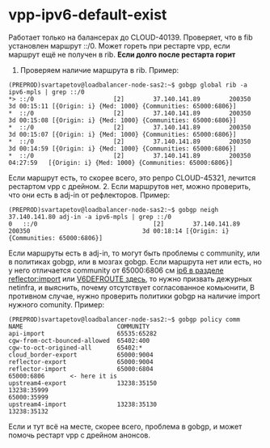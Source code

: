 # vpp-ipv6-default-exist

Работает только на балансерах до CLOUD-40139. Проверяет, что в fib установлен маршрут ::/0.
Может гореть при рестарте vpp, если маршрут ещё не получен в rib.
**Если долго после рестарта горит**
1. Проверяем наличие маршрута в rib. Пример:

```
(PREPROD)svartapetov@loadbalancer-node-sas2:~$ gobgp global rib -a ipv6-mpls | grep ::/0
*> ::/0                      [2]        37.140.141.89        200350               3d 00:15:11 [{Origin: i} {Med: 1000} {Communities: 65000:6806}]
*  ::/0                      [2]        37.140.141.89        200350               3d 00:15:08 [{Origin: i} {Med: 1000} {Communities: 65000:6806}]
*  ::/0                      [2]        37.140.141.89        200350               3d 00:15:07 [{Origin: i} {Med: 1000} {Communities: 65000:6806}]
*  ::/0                      [2]        37.140.141.89        200350               3d 00:14:59 [{Origin: i} {Med: 1000} {Communities: 65000:6806}]
*  ::/0                      [2]        37.140.141.89        200350               04:27:59   [{Origin: i} {Med: 1000} {Communities: 65000:6806}]
```

Если маршрут есть, то скорее всего, это репро CLOUD-45321, лечится рестартом vpp с дрейном.
2. Если маршрутов нет, можно проверить, что они есть в adj-in от рефлекторов. Пример:

```
(PREPROD)svartapetov@loadbalancer-node-sas2:~$ gobgp neigh 37.140.141.80 adj-in -a ipv6-mpls | grep ::/0
0   ::/0                                [2]        37.140.141.89        200350                               3d 00:18:14 [{Origin: i} {Communities: 65000:6806}]
```

Если маршруты есть в adj-in, то могут быть проблемы с community, или в политиках gobgp, или в мозгах gobgp. Если маршрута нет или есть, но у него отличается community от 65000:6806 см [ip6 в разделе reflector:import](https://bb.yandex-team.ru/projects/CLOUD/repos/salt-formula/browse/pillar/roles/cloudgate.sls) или [V6DEFROUTE здесь](https://wiki.yandex-team.ru/cloud/devel/netinfra/bgp-communities/#6500065xxmarshrutyrelevantnyekkejjsamgibridnyxoblakov), то нужно призвать дежурных netinfra, и выяснить, почему отсутствует согласованное комьюнити, В противном случае, нужно проверить политики gobgp на наличие import нужного comunity. Пример:

```
(PREPROD)svartapetov@loadbalancer-node-sas2:~$ gobgp policy comm
NAME                          COMMUNITY
api-import                    65535:65282
cgw-from-oct-bounced-allowed  65402:400
cgw-to-oct-origined-all       65402:*
cloud_border-export           65000:9004
reflector-export              65000:9004
reflector-import              65000:6804
65000:6806       <- here it is
upstream4-export              13238:35150
13238:35999
65000:35999
upstream4-import              13238:35130
13238:35132
```

Если и тут всё на месте, скорее всего, проблема в gobgp, и может помочь рестарт vpp c дрейном анонсов.

